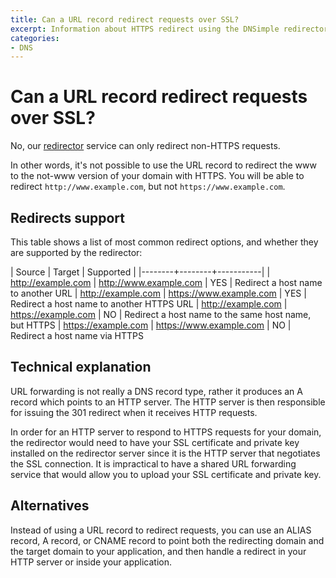 ```yaml
---
title: Can a URL record redirect requests over SSL?
excerpt: Information about HTTPS redirect using the DNSimple redirector, and alternative solutions.
categories:
- DNS
---
```


# Can a URL record redirect requests over SSL?

No, our [redirector](/articles/redirector) service can only redirect non-HTTPS requests.

In other words, it's not possible to use the URL record to redirect the www to the not-www version of your domain with HTTPS. You will be able to redirect `http://www.example.com`, but not `https://www.example.com`.


## Redirects support

This table shows a list of most common redirect options, and whether they are supported by the redirector:

| Source | Target | Supported |
|--------+--------+-----------|
| http://example.com      | http://www.example.com  | YES | Redirect a host name to another URL
| http://example.com      | https://www.example.com | YES | Redirect a host name to another HTTPS URL
| http://example.com      | https://example.com     | NO  | Redirect a host name to the same host name, but HTTPS
| https://example.com     | https://www.example.com | NO  | Redirect a host name via HTTPS


## Technical explanation

URL forwarding is not really a DNS record type, rather it produces an A record which points to an HTTP server. The HTTP server is then responsible for issuing the 301 redirect when it receives HTTP requests.

In order for an HTTP server to respond to HTTPS requests for your domain, the redirector would need to have your SSL certificate and private key installed on the redirector server since it is the HTTP server that negotiates the SSL connection. It is impractical to have a shared URL forwarding service that would allow you to upload your SSL certificate and private key.


## Alternatives

Instead of using a URL record to redirect requests, you can use an ALIAS record, A record, or CNAME record to point both the redirecting domain and the target domain to your application, and then handle a redirect in your HTTP server or inside your application.

